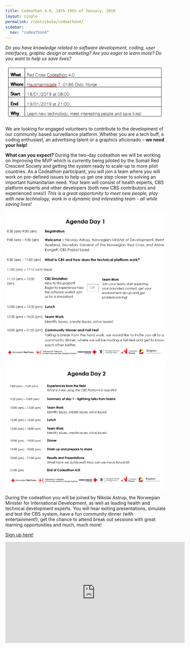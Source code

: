```yaml
---
title: Codeathon 4.0, 18th-19th of January, 2019
layout: single
permalink: /contribute/codeathon4/
sidebar:
  nav: "codeathon4"
---
```


*Do you have knowledge related to software development, coding, user interfaces, graphic design or marketing? Are you eager to learn more? Do you want to help us save lives?*

<a href="/assets/images/TimetableCodeathon.PNG"><img src="/assets/images/TimetableCodeathon.PNG"></a>

We are looking for engaged volunteers to contribute to the development of our community based surveillance platform. Whether you are a tech buff, a coding enthusiast, an advertising talent or a graphics aficionado – **we need your help!** 

**What can you expect?** 
During the two-day codeathon we will be working on improving the MVP which is currently being piloted by the Somali Red Crescent Society and getting the system ready to scale-up to more pilot countries. As a Codeathon participant, you will join a team where you will work on pre-defined issues to help us get one step closer to solving an important humanitarian need. Your team will consist of health experts, CBS platform experts and other developers (both new CBS contributors and experienced ones!) *This is a great opportunity to meet new people, play with new technology, work in a dynamic and interesting team - all while saving lives!* 

<a href="/assets/images/Codeathonagenda111.PNG"><img src="/assets/images/Codeathonagenda111.PNG"></a>
<a href="/assets/images/Codeathonagenda222.PNG"><img src="/assets/images/Codeathonagenda222.PNG"></a>
  
During the codeathon you will be joined by Nikolai Astrup, the Norwegian Minister for International Development, as well as leading health and technical development experts. You will hear exiting presentations, simulate and test the CBS system, have a fun community dinner (with entertainment!), get the chance to attend break out sessions with great learning opportunities and much, much more! 

[Sign up here!](https://events.provisoevent.no/r%C3%B8dekors/events/RedCrossCodeathon4/register?templateId=fe307923-a6b0-4d8a-b171-ab3266bd3645) 

<iframe width="560" height="315" src="https://www.youtube.com/embed/6op40mK7rYs" frameborder="0" allow="accelerometer; autoplay; encrypted-media; gyroscope; picture-in-picture" allowfullscreen></iframe>

